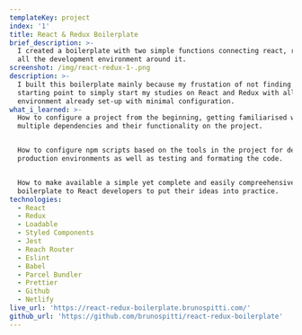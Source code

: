 ```yaml
---
templateKey: project
index: '1'
title: React & Redux Boilerplate
brief_description: >-
  I created a boilerplate with two simple functions connecting react, redux and
  all the development environment around it.
screenshot: /img/react-redux-1-.png
description: >-
  I built this boilerplate mainly because my frustation of not finding a basic
  starting point to simply start my studies on React and Redux with all the
  environment already set-up with minimal configuration.
what_i_learned: >-
  How to configure a project from the beginning, getting familiarised with
  multiple dependencies and their functionality on the project.


  How to configure npm scripts based on the tools in the project for dev and
  production environments as well as testing and formating the code.


  How to make available a simple yet complete and easily compreehensive
  boilerplate to React developers to put their ideas into practice.
technologies:
  - React
  - Redux
  - Loadable
  - Styled Components
  - Jest
  - Reach Router
  - Eslint
  - Babel
  - Parcel Bundler
  - Prettier
  - Github
  - Netlify
live_url: 'https://react-redux-boilerplate.brunospitti.com/'
github_url: 'https://github.com/brunospitti/react-redux-boilerplate'
---
```


